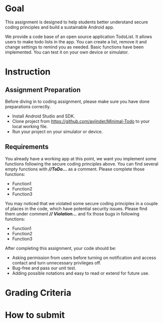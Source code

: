 # Goal
This assignment is designed to help students better understand secure coding principles and build a sustainable Android app.  

We provide a code base of an open source application TodoList. It allows users to make todo lists in the app. You can create a list, remove it and change settings to remind you as needed. Basic functions have been implemented. You can test it on your own device or simulator. 

# Instruction
## Assignment Preparation
Before diving in to coding assignment, please make sure you have done preparations correctly.

* Install Android Studio and SDK.
* Clone project from https://github.com/avjinder/Minimal-Todo to your local working file.
* Run your project on your simulator or device. 

## Requirements 
You already have a working app at this point, we want you implement some functions following the secure coding principles above. You can find several empty functions with ***//ToDo...*** as a comment. Please complete those functions:

* Function1
* Function2
* Function3

You may noticed that we violated some secure coding principles in a couple of places in the code, which have potential security issues. Please find them under comment ***// Violation...*** and  fix those bugs in following functions:

* Function1
* Function2
* Function3

After completing this assignment, your code should be:

* Asking permission from users before turning on notification and access contact and turn unnecessary privileges off.
* Bug-free and pass our unit test.
* Adding possible notations and easy to read or extend for future use.


# Grading Criteria


# How to submit
